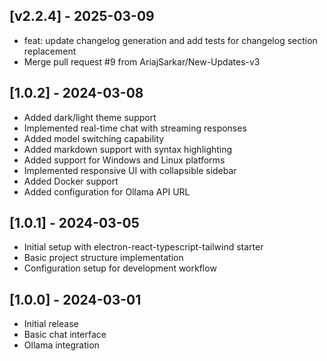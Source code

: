 ## [v2.2.4] - 2025-03-09

- feat: update changelog generation and add tests for changelog section replacement
- Merge pull request #9 from AriajSarkar/New-Updates-v3


## [1.0.2] - 2024-03-08
- Added dark/light theme support
- Implemented real-time chat with streaming responses
- Added model switching capability
- Added markdown support with syntax highlighting
- Added support for Windows and Linux platforms
- Implemented responsive UI with collapsible sidebar
- Added Docker support
- Added configuration for Ollama API URL

## [1.0.1] - 2024-03-05
- Initial setup with electron-react-typescript-tailwind starter
- Basic project structure implementation
- Configuration setup for development workflow

## [1.0.0] - 2024-03-01
- Initial release
- Basic chat interface
- Ollama integration
